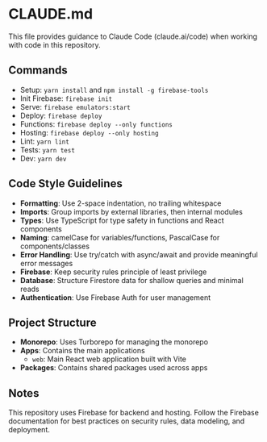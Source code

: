 # CLAUDE.md

This file provides guidance to Claude Code (claude.ai/code) when working with code in this repository.

## Commands
- Setup: `yarn install` and `npm install -g firebase-tools`
- Init Firebase: `firebase init`
- Serve: `firebase emulators:start`
- Deploy: `firebase deploy`
- Functions: `firebase deploy --only functions`
- Hosting: `firebase deploy --only hosting`
- Lint: `yarn lint`
- Tests: `yarn test`
- Dev: `yarn dev`

## Code Style Guidelines
- **Formatting**: Use 2-space indentation, no trailing whitespace
- **Imports**: Group imports by external libraries, then internal modules
- **Types**: Use TypeScript for type safety in functions and React components
- **Naming**: camelCase for variables/functions, PascalCase for components/classes
- **Error Handling**: Use try/catch with async/await and provide meaningful error messages
- **Firebase**: Keep security rules principle of least privilege
- **Database**: Structure Firestore data for shallow queries and minimal reads
- **Authentication**: Use Firebase Auth for user management

## Project Structure
- **Monorepo**: Uses Turborepo for managing the monorepo
- **Apps**: Contains the main applications
  - `web`: Main React web application built with Vite
- **Packages**: Contains shared packages used across apps

## Notes
This repository uses Firebase for backend and hosting. Follow the Firebase documentation for best practices on security rules, data modeling, and deployment.